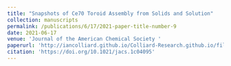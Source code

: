 ```yaml
---
title: "Snapshots of Ce70 Toroid Assembly from Solids and Solution"
collection: manuscripts
permalink: /publications/6/17/2021-paper-title-number-9
date: 2021-06-17
venue: 'Journal of the American Chemical Society '
paperurl: 'http://iancolliard.github.io/Colliard-Research.github.io/files/paper9.pdf'
citation: 'https://doi.org/10.1021/jacs.1c04095'
---
```

